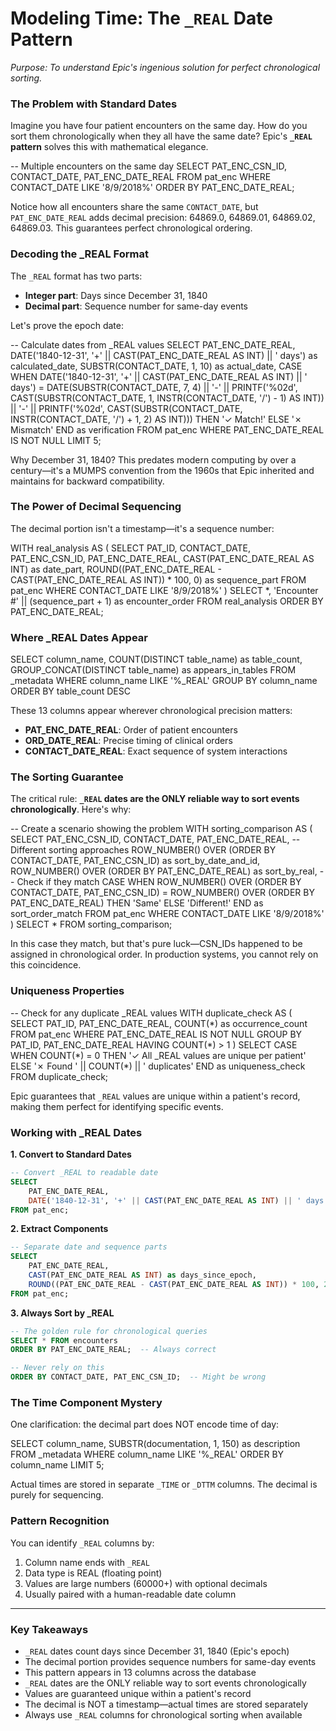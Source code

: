 # Modeling Time: The `_REAL` Date Pattern

*Purpose: To understand Epic's ingenious solution for perfect chronological sorting.*

### The Problem with Standard Dates

Imagine you have four patient encounters on the same day. How do you sort them chronologically when they all have the same date? Epic's **`_REAL` pattern** solves this with mathematical elegance.

<example-query description="See why standard dates aren't enough">
-- Multiple encounters on the same day
SELECT 
    PAT_ENC_CSN_ID,
    CONTACT_DATE,
    PAT_ENC_DATE_REAL
FROM pat_enc
WHERE CONTACT_DATE LIKE '8/9/2018%'
ORDER BY PAT_ENC_DATE_REAL;
</example-query>

Notice how all encounters share the same `CONTACT_DATE`, but `PAT_ENC_DATE_REAL` adds decimal precision: 64869.0, 64869.01, 64869.02, 64869.03. This guarantees perfect chronological ordering.

### Decoding the _REAL Format

The `_REAL` format has two parts:
- **Integer part**: Days since December 31, 1840
- **Decimal part**: Sequence number for same-day events

Let's prove the epoch date:

<example-query description="Verify the Epic epoch date">
-- Calculate dates from _REAL values
SELECT 
    PAT_ENC_DATE_REAL,
    DATE('1840-12-31', '+' || CAST(PAT_ENC_DATE_REAL AS INT) || ' days') as calculated_date,
    SUBSTR(CONTACT_DATE, 1, 10) as actual_date,
    CASE 
        WHEN DATE('1840-12-31', '+' || CAST(PAT_ENC_DATE_REAL AS INT) || ' days') 
             = DATE(SUBSTR(CONTACT_DATE, 7, 4) || '-' || 
                    PRINTF('%02d', CAST(SUBSTR(CONTACT_DATE, 1, INSTR(CONTACT_DATE, '/') - 1) AS INT)) || '-' ||
                    PRINTF('%02d', CAST(SUBSTR(CONTACT_DATE, INSTR(CONTACT_DATE, '/') + 1, 2) AS INT)))
        THEN '✓ Match!'
        ELSE '✗ Mismatch'
    END as verification
FROM pat_enc
WHERE PAT_ENC_DATE_REAL IS NOT NULL
LIMIT 5;
</example-query>

Why December 31, 1840? This predates modern computing by over a century—it's a MUMPS convention from the 1960s that Epic inherited and maintains for backward compatibility.

### The Power of Decimal Sequencing

The decimal portion isn't a timestamp—it's a sequence number:

<example-query description="Analyze decimal sequencing patterns">
WITH real_analysis AS (
    SELECT 
        PAT_ID,
        CONTACT_DATE,
        PAT_ENC_CSN_ID,
        PAT_ENC_DATE_REAL,
        CAST(PAT_ENC_DATE_REAL AS INT) as date_part,
        ROUND((PAT_ENC_DATE_REAL - CAST(PAT_ENC_DATE_REAL AS INT)) * 100, 0) as sequence_part
    FROM pat_enc
    WHERE CONTACT_DATE LIKE '8/9/2018%'
)
SELECT 
    *,
    'Encounter #' || (sequence_part + 1) as encounter_order
FROM real_analysis
ORDER BY PAT_ENC_DATE_REAL;
</example-query>

### Where _REAL Dates Appear

<example-query description="Discover all _REAL date columns">
SELECT 
    column_name,
    COUNT(DISTINCT table_name) as table_count,
    GROUP_CONCAT(DISTINCT table_name) as appears_in_tables
FROM _metadata
WHERE column_name LIKE '%_REAL'
GROUP BY column_name
ORDER BY table_count DESC
</example-query>

These 13 columns appear wherever chronological precision matters:
- **PAT_ENC_DATE_REAL**: Order of patient encounters
- **ORD_DATE_REAL**: Precise timing of clinical orders
- **CONTACT_DATE_REAL**: Exact sequence of system interactions

### The Sorting Guarantee

The critical rule: **`_REAL` dates are the ONLY reliable way to sort events chronologically**. Here's why:

<example-query description="Demonstrate why _REAL sorting is essential">
-- Create a scenario showing the problem
WITH sorting_comparison AS (
    SELECT 
        PAT_ENC_CSN_ID,
        CONTACT_DATE,
        PAT_ENC_DATE_REAL,
        -- Different sorting approaches
        ROW_NUMBER() OVER (ORDER BY CONTACT_DATE, PAT_ENC_CSN_ID) as sort_by_date_and_id,
        ROW_NUMBER() OVER (ORDER BY PAT_ENC_DATE_REAL) as sort_by_real,
        -- Check if they match
        CASE 
            WHEN ROW_NUMBER() OVER (ORDER BY CONTACT_DATE, PAT_ENC_CSN_ID) = 
                 ROW_NUMBER() OVER (ORDER BY PAT_ENC_DATE_REAL)
            THEN 'Same'
            ELSE 'Different!'
        END as sort_order_match
    FROM pat_enc
    WHERE CONTACT_DATE LIKE '8/9/2018%'
)
SELECT * FROM sorting_comparison;
</example-query>

In this case they match, but that's pure luck—CSN_IDs happened to be assigned in chronological order. In production systems, you cannot rely on this coincidence.

### Uniqueness Properties

<example-query description="Verify _REAL values are unique per patient">
-- Check for any duplicate _REAL values
WITH duplicate_check AS (
    SELECT 
        PAT_ID,
        PAT_ENC_DATE_REAL,
        COUNT(*) as occurrence_count
    FROM pat_enc
    WHERE PAT_ENC_DATE_REAL IS NOT NULL
    GROUP BY PAT_ID, PAT_ENC_DATE_REAL
    HAVING COUNT(*) > 1
)
SELECT 
    CASE 
        WHEN COUNT(*) = 0 THEN '✓ All _REAL values are unique per patient'
        ELSE '✗ Found ' || COUNT(*) || ' duplicates'
    END as uniqueness_check
FROM duplicate_check;
</example-query>

Epic guarantees that `_REAL` values are unique within a patient's record, making them perfect for identifying specific events.

### Working with _REAL Dates

**1. Convert to Standard Dates**
```sql
-- Convert _REAL to readable date
SELECT 
    PAT_ENC_DATE_REAL,
    DATE('1840-12-31', '+' || CAST(PAT_ENC_DATE_REAL AS INT) || ' days') as standard_date
FROM pat_enc;
```

**2. Extract Components**
```sql
-- Separate date and sequence parts
SELECT 
    PAT_ENC_DATE_REAL,
    CAST(PAT_ENC_DATE_REAL AS INT) as days_since_epoch,
    ROUND((PAT_ENC_DATE_REAL - CAST(PAT_ENC_DATE_REAL AS INT)) * 100, 2) as sequence_number
FROM pat_enc;
```

**3. Always Sort by _REAL**
```sql
-- The golden rule for chronological queries
SELECT * FROM encounters
ORDER BY PAT_ENC_DATE_REAL;  -- Always correct

-- Never rely on this
ORDER BY CONTACT_DATE, PAT_ENC_CSN_ID;  -- Might be wrong
```

### The Time Component Mystery

One clarification: the decimal part does NOT encode time of day:

<example-query description="Prove decimals aren't timestamps">
SELECT 
    column_name,
    SUBSTR(documentation, 1, 150) as description
FROM _metadata
WHERE column_name LIKE '%_REAL'
ORDER BY column_name
LIMIT 5;
</example-query>

Actual times are stored in separate `_TIME` or `_DTTM` columns. The decimal is purely for sequencing.

### Pattern Recognition

You can identify `_REAL` columns by:
1. Column name ends with `_REAL`
2. Data type is REAL (floating point)
3. Values are large numbers (60000+) with optional decimals
4. Usually paired with a human-readable date column

---

### Key Takeaways

- `_REAL` dates count days since December 31, 1840 (Epic's epoch)
- The decimal portion provides sequence numbers for same-day events
- This pattern appears in 13 columns across the database
- `_REAL` dates are the ONLY reliable way to sort events chronologically
- Values are guaranteed unique within a patient's record
- The decimal is NOT a timestamp—actual times are stored separately
- Always use `_REAL` columns for chronological sorting when available